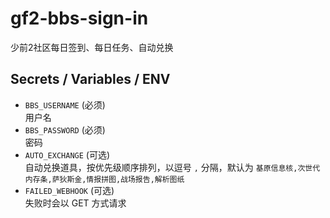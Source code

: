 # gf2-bbs-sign-in

少前2社区每日签到、每日任务、自动兑换

## Secrets / Variables / ENV

- `BBS_USERNAME` (必须)  
  用户名
- `BBS_PASSWORD` (必须)  
  密码
- `AUTO_EXCHANGE` (可选)  
  自动兑换道具，按优先级顺序排列，以逗号 `,` 分隔，默认为 `基原信息核,次世代内存条,萨狄斯金,情报拼图,战场报告,解析图纸`
- `FAILED_WEBHOOK` (可选)  
  失败时会以 GET 方式请求
